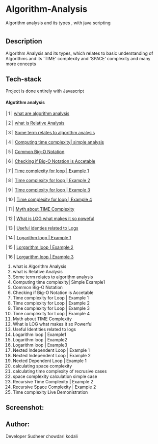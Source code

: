 # Algorithm-Analysis
Algorithm analysis and its types , with java scripting
# 

## Description
<p> Algorithm Analysis and its types, which relates to basic understanding of Algorithms and its 'TIME' complexity and 'SPACE' complexity and many more concepts </p>



## Tech-stack
<p> Project is done entirely with Javascript </p>

<h4>  Algotithm analysis </h4>

| 1  | [what are algorithm analysis](#Algorithm-analysis)

| 2  | [what is Relative Analysis](#Relative-analysis)

| 3  | [Some term relates to algorithm analysis](#)

| 4  | [Computing time complexity| simple analysis](#)

| 5  | [Common Big-O Notation](#)

| 6  | [Checking if Big-O Notation is Accetable](#)

| 7  | [Time complexity for loop | Example 1 ](#)

| 8  | [Time complexity for loop | Example 2 ](#)

| 9  | [Time complexity for loop | Example 3 ](#)

| 10 | [Time complexity for loop | Example 4 ](#)

| 11 | [Myth about TIME Complexity](#)

| 12 | [What is LOG what makes it so poweful](#)
           
| 13 | [Useful identies related to Logs](#)        

| 14 | [Logarithm loop | Example 1](#)

| 15 | [Lorgarithm loop | Example 2](#)

| 16 | [Lorgarithm loop | Example 3](#)

<ol>
                <li> what is Algorithm Analysis </li>
                <li> what is Relative Analysis</li>
                <li> Some term relates to algorithm analysis </li>
                <li> Computing time complexity| Simple Example1 </li>
                <li> Common Big-O Notation</li>
                <li> Checking if Big-O Notation is Accetable </li>  
                <li> Time complexity for Loop | Example 1 </li>
                <li> Time complexity for Loop | Example 2 </li>
                <li> Time complexity for Loop | Example 3 </li>
                <li> Time complexity for Loop | Example 4 </li>
                <li> Myth about TIME Complexity </li>
                <li> What is LOG what makes it so Powerful </li>
                <li> Useful Identities related to logs </li>
                <li> Logarithm loop | Example1 </li>
                <li> Logarithm loop | Example2 </li>
                <li> Logarithm loop | Example3 </li>
                <li> Nexted Independent Loop | Example 1 </li>
                <li> Nexted Independent Loop | Example 2 </li>
                <li> Nexted Dependent Loop | Example 1 </li>
                <li> calculating space complexity </li>
                <li> calculating time complexity of recrusive cases</li>
                <li> space complexity calculation simple case</li>
                <li> Recursive Time Complexity | Example 2 </li>
                <li> Recursive Space Complexity | Example 2 </li>
                <li> Time complexity Live Demonistration </li>
</ol>


## Screenshot:

<!--![Image of TREX GAME](./trex.png)-->

## Author:

Developer Sudheer chowdari kodali
